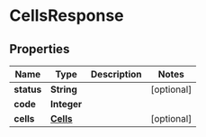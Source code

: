 
# CellsResponse

## Properties
Name | Type | Description | Notes
------------ | ------------- | ------------- | -------------
**status** | **String** |  |  [optional]
**code** | **Integer** |  | 
**cells** | [**Cells**](Cells.md) |  |  [optional]



